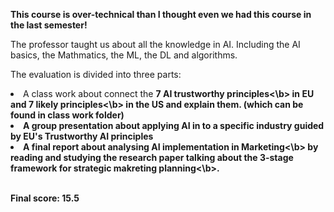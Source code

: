 **This course is over-technical than I thought even we had this course in the last semester!** <br/>

The professor taught us about all the knowledge in AI. Including the AI basics, the Mathmatics, the ML, the DL and algorithms.<br/>

The evaluation is divided into three parts:
<li>A class work about connect the <b>7 AI trustworthy principles<\b> in EU and <b>7 likely principles<\b> in the US and explain them. (which can be found in class work folder)</li>
<li>A group presentation about applying AI in to a specific industry guided by EU's Trustworthy AI principles</li>
<li>A final report about analysing <b>AI implementation in Marketing<\b> by reading and studying the research paper talking about the <b>3-stage framework for strategic makreting planning<\b>.</li> <br/>

**Final score: 15.5**
